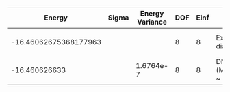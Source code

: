 | Energy                | Sigma | Energy Variance | DOF | Einf | Method                   | Reference |
|-----------------------|-------|-----------------|-----|------|--------------------------|-----------|
| -16.46062675368177963 |       |                 | 8   | 8    | Exact diagonalization    | TODO: own code (ED) |
| -16.460626633         |       | 1.6764e-7       | 8   | 8    | DMRG (MaxBondDim ~ 3200) | TODO: ask Max |
